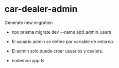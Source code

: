 # car-dealer-admin
Generate new migration
  - npx prisma migrate dev --name add_admin_users


- El usuario admin se define por variable de entorno.
- El admin solo puede crear usuarios y dealers.


- nodemon app.ts  
